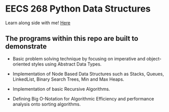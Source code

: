 # EECS 268 Python Data Structures

Learn along side with me! [Here](https://morganbergen.notion.site/morganbergen/python-f43b4fe1e363455c8aabc99f9c400ee6)

## The programs within this repo are built to demonstrate

- Basic problem solving technique by focusing on imperative and object-oriented styles using Abstract Data Types.

- Implementation of Node Based Data Structures such as Stacks, Queues, LinkedList, Binary Search Trees, Min and Max Heaps.

- Implementation of basic Recursive Algorithms.

- Defining Big O-Notation for Algorithmic Efficiency and performance analysis onto sorting algorithms.




